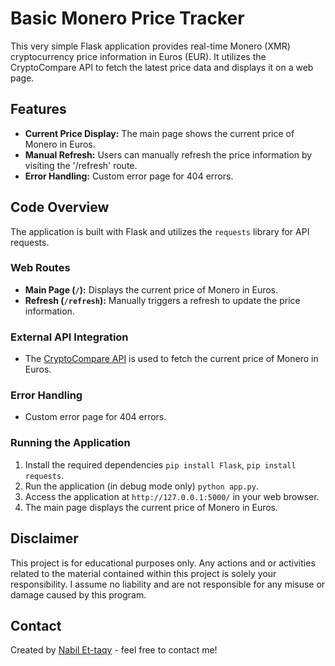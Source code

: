 # Basic Monero Price Tracker

This very simple Flask application provides real-time Monero (XMR) cryptocurrency price information in Euros (EUR). It utilizes the CryptoCompare API to fetch the latest price data and displays it on a web page.

## Features

- **Current Price Display:** The main page shows the current price of Monero in Euros.
- **Manual Refresh:** Users can manually refresh the price information by visiting the '/refresh' route.
- **Error Handling:** Custom error page for 404 errors.

## Code Overview

The application is built with Flask and utilizes the `requests` library for API requests.

### Web Routes

- **Main Page (`/`):** Displays the current price of Monero in Euros.
- **Refresh (`/refresh`):** Manually triggers a refresh to update the price information.

### External API Integration

- The [CryptoCompare API](https://min-api.cryptocompare.com/) is used to fetch the current price of Monero in Euros.

### Error Handling

- Custom error page for 404 errors.

### Running the Application

1. Install the required dependencies `pip install Flask`, `pip install requests`.
2. Run the application (in debug mode only) `python app.py`.
3. Access the application at `http://127.0.0.1:5000/` in your web browser.
4. The main page displays the current price of Monero in Euros.

## Disclaimer

This project is for educational purposes only. Any actions and or activities related to the material contained within this project is solely your responsibility. I assume no liability and are not responsible for any misuse or damage caused by this program.

## Contact

Created by [Nabil Et-taqy](https://github.com/nabilettaqy) - feel free to contact me!
